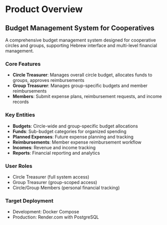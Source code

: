 # Product Overview

## Budget Management System for Cooperatives

A comprehensive budget management system designed for cooperative circles and groups, supporting Hebrew interface and multi-level financial management.

### Core Features
- **Circle Treasurer**: Manages overall circle budget, allocates funds to groups, approves reimbursements
- **Group Treasurer**: Manages group-specific budgets and member reimbursements  
- **Members**: Submit expense plans, reimbursement requests, and income records

### Key Entities
- **Budgets**: Circle-wide and group-specific budget allocations
- **Funds**: Sub-budget categories for organized spending
- **Planned Expenses**: Future expense planning and tracking
- **Reimbursements**: Member expense reimbursement workflow
- **Incomes**: Revenue and income tracking
- **Reports**: Financial reporting and analytics

### User Roles
- Circle Treasurer (full system access)
- Group Treasurer (group-scoped access)
- Circle/Group Members (personal financial tracking)

### Target Deployment
- Development: Docker Compose
- Production: Render.com with PostgreSQL